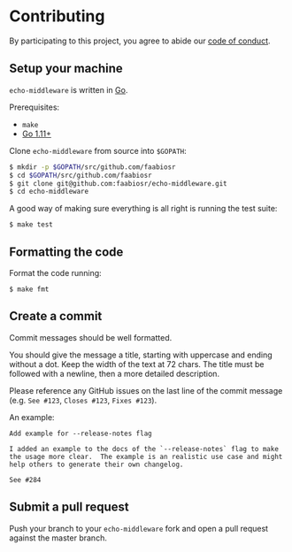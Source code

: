 # Contributing

By participating to this project, you agree to abide our [code of conduct](/CODE_OF_CONDUCT.md).

## Setup your machine

`echo-middleware` is written in [Go](https://golang.org/).

Prerequisites:

* `make`
* [Go 1.11+](https://golang.org/doc/install)

Clone `echo-middleware` from source into `$GOPATH`:

```sh
$ mkdir -p $GOPATH/src/github.com/faabiosr
$ cd $GOPATH/src/github.com/faabiosr
$ git clone git@github.com:faabiosr/echo-middleware.git
$ cd echo-middleware
```

A good way of making sure everything is all right is running the test suite:
```console
$ make test
```

## Formatting the code
Format the code running:
```console
$ make fmt
```

## Create a commit

Commit messages should be well formatted.

You should give the message a title, starting with uppercase and ending without a dot.
Keep the width of the text at 72 chars.
The title must be followed with a newline, then a more detailed description.

Please reference any GitHub issues on the last line of the commit message (e.g. `See #123`, `Closes #123`, `Fixes #123`).

An example:

```
Add example for --release-notes flag

I added an example to the docs of the `--release-notes` flag to make
the usage more clear.  The example is an realistic use case and might
help others to generate their own changelog.

See #284
```

## Submit a pull request

Push your branch to your `echo-middleware` fork and open a pull request against the
master branch.
